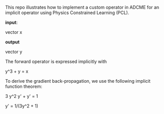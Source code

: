 This repo illustrates how to implement a custom operator in ADCME for an implicit operator using Physics Constrained Learning (PCL). 


**input**:

vector x

**output**

vector y

The forward operator is expressed implicitly with 

y^3 + y = x


To derive the gradient back-propagation, we use the following implicit function theorem:

3 y^2 y' + y' = 1 


y' = 1/(3y^2 + 1)
